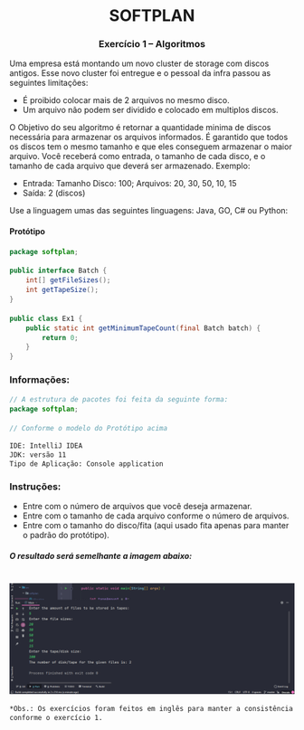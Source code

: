 # <div align="center">SOFTPLAN</div>
### <div align="center">Exercício 1 – Algoritmos</div>


Uma empresa está montando um novo cluster de storage com discos antigos. Esse novo cluster foi entregue e o pessoal da infra passou as seguintes limitações: 
-  É proibido colocar mais de  2 arquivos no mesmo disco.
-  Um arquivo não podem ser dividido e colocado em multiplos discos.

O Objetivo do seu algoritmo é retornar a quantidade minima de discos necessária para armazenar os arquivos informados.  É garantido que todos os discos tem o mesmo tamanho e que eles conseguem armazenar o maior arquivo. Você receberá como entrada, o tamanho de cada disco, e o tamanho de cada arquivo que deverá ser armazenado.
Exemplo: 
- Entrada: Tamanho Disco: 100; Arquivos: 20, 30, 50, 10, 15
- Saída: 2 (discos)

Use a linguagem umas das seguintes linguagens: Java, GO, C# ou Python:

#### Protótipo

```java
package softplan;

public interface Batch {
    int[] getFileSizes();
    int getTapeSize();
}

public class Ex1 {
    public static int getMinimumTapeCount(final Batch batch) {
        return 0;
    }
}
```

### Informações:


```java
// A estrutura de pacotes foi feita da seguinte forma:
package softplan;

// Conforme o modelo do Protótipo acima
```

```
IDE: IntelliJ IDEA
JDK: versão 11
Tipo de Aplicação: Console application
```

### Instruções:
* Entre com o número de arquivos que você deseja armazenar.
* Entre com o tamanho de cada arquivo conforme o número de arquivos.
* Entre com o tamanho do disco/fita (aqui usado fita apenas para manter o padrão do protótipo).

##### O resultado será semelhante a imagem abaixo:
<br />
<div align="center"><img src="./_res/preview.png" alt="Star Wars CLI Preview" /></div>

    *Obs.: Os exercícios foram feitos em inglês para manter a consistência conforme o exercício 1.